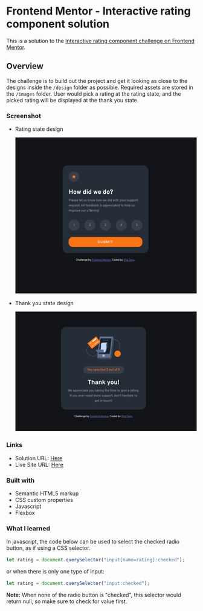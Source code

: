 # Frontend Mentor - Interactive rating component solution

This is a solution to the [Interactive rating component challenge on Frontend Mentor](https://www.frontendmentor.io/challenges/interactive-rating-component-koxpeBUmI).

## Overview

The challenge is to build out the project and get it looking as close to the designs inside the `/design` folder as possible. Required assets are stored in the `/images` folder. 
User would pick a rating at the rating state, and the picked rating will be displayed at the thank you state.

### Screenshot
- Rating state design

  <img src="./images/Screenshot-rate.jpg" width="500">

- Thank you state design

  <img src="./images/Screenshot-thankyou.jpg" width="500">

### Links

- Solution URL: [Here](https://github.com/ritatanght/Interactive-rating-component)
- Live Site URL: [Here](https://ritatanght.github.io/Interactive-rating-component/)

### Built with

- Semantic HTML5 markup
- CSS custom properties
- Javascript
- Flexbox

### What I learned

In javascript, the code below can be used to select the checked radio button, as if using a CSS selector.

```js
let rating = document.querySelector("input[name=rating]:checked");
```

or when there is only one type of input:
```js
let rating = document.querySelector("input:checked");

```
**Note:** When none of the radio button is "checked", this selector would return null, so make sure to check for value first.
